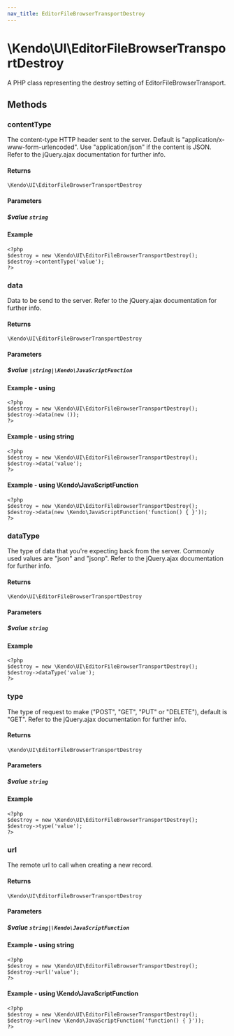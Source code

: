 ```yaml
---
nav_title: EditorFileBrowserTransportDestroy
---
```


# \Kendo\UI\EditorFileBrowserTransportDestroy

A PHP class representing the destroy setting of EditorFileBrowserTransport.


## Methods

### contentType
The content-type HTTP header sent to the server. Default is "application/x-www-form-urlencoded". Use "application/json" if the content is JSON.
Refer to the jQuery.ajax documentation for further info.

#### Returns
`\Kendo\UI\EditorFileBrowserTransportDestroy`

#### Parameters

##### $value `string`



#### Example 
    <?php
    $destroy = new \Kendo\UI\EditorFileBrowserTransportDestroy();
    $destroy->contentType('value');
    ?>

### data
Data to be send to the server.
Refer to the jQuery.ajax documentation for further info.

#### Returns
`\Kendo\UI\EditorFileBrowserTransportDestroy`

#### Parameters

##### $value `|string|\Kendo\JavaScriptFunction`



#### Example  - using 
    <?php
    $destroy = new \Kendo\UI\EditorFileBrowserTransportDestroy();
    $destroy->data(new ());
    ?>

#### Example  - using string
    <?php
    $destroy = new \Kendo\UI\EditorFileBrowserTransportDestroy();
    $destroy->data('value');
    ?>

#### Example  - using \Kendo\JavaScriptFunction
    <?php
    $destroy = new \Kendo\UI\EditorFileBrowserTransportDestroy();
    $destroy->data(new \Kendo\JavaScriptFunction('function() { }'));
    ?>

### dataType
The type of data that you're expecting back from the server. Commonly used values are "json" and "jsonp".
Refer to the jQuery.ajax documentation for further info.

#### Returns
`\Kendo\UI\EditorFileBrowserTransportDestroy`

#### Parameters

##### $value `string`



#### Example 
    <?php
    $destroy = new \Kendo\UI\EditorFileBrowserTransportDestroy();
    $destroy->dataType('value');
    ?>

### type
The type of request to make ("POST", "GET", "PUT" or "DELETE"), default is "GET".
Refer to the jQuery.ajax documentation for further info.

#### Returns
`\Kendo\UI\EditorFileBrowserTransportDestroy`

#### Parameters

##### $value `string`



#### Example 
    <?php
    $destroy = new \Kendo\UI\EditorFileBrowserTransportDestroy();
    $destroy->type('value');
    ?>

### url
The remote url to call when creating a new record.

#### Returns
`\Kendo\UI\EditorFileBrowserTransportDestroy`

#### Parameters

##### $value `string|\Kendo\JavaScriptFunction`



#### Example  - using string
    <?php
    $destroy = new \Kendo\UI\EditorFileBrowserTransportDestroy();
    $destroy->url('value');
    ?>

#### Example  - using \Kendo\JavaScriptFunction
    <?php
    $destroy = new \Kendo\UI\EditorFileBrowserTransportDestroy();
    $destroy->url(new \Kendo\JavaScriptFunction('function() { }'));
    ?>

